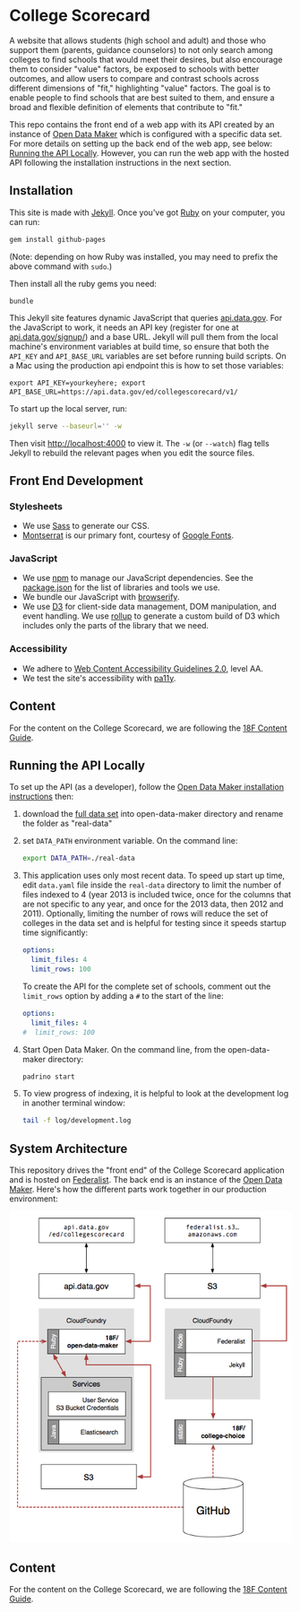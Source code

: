 # College Scorecard 

A website that allows students (high school and adult) and those who support them (parents, guidance counselors)
to not only search among colleges to find schools that would meet their desires, but also encourage them to consider
"value" factors, be exposed to schools with better outcomes, and allow users to compare and contrast schools across
different dimensions of "fit," highlighting "value" factors. The goal is to enable people to find schools that are
best suited to them, and ensure a broad and flexible definition of elements that contribute to "fit."

This repo contains the front end of a web app with its API created by an instance of [Open Data Maker](https://github.com/18F/open-data-maker) which is configured with a specific data set. For more details on setting up the back end of the web app, see below: [Running the API Locally](#running-the-api-locally).  However, you can run the web app with the hosted API following the installation instructions in the next section.


## Installation
This site is made with [Jekyll]. Once you've got [Ruby] on your computer, you
can run:

```sh
gem install github-pages
```

(Note: depending on how Ruby was installed, you may need to prefix the above
command with `sudo`.)

Then install all the ruby gems you need:

```
bundle
```

This Jekyll site features dynamic JavaScript that queries [api.data.gov](https://api.data.gov/). 
For the JavaScript to work, it needs an API key (register for one at 
[api.data.gov/signup/](https://api.data.gov/signup/))
and a base URL. Jekyll will pull them from the local machine's
environment variables at build time, so ensure that both the `API_KEY` and
`API_BASE_URL` variables are set before running build scripts. On a Mac using the production api
endpoint this is how to set those variables:

```
export API_KEY=yourkeyhere; export API_BASE_URL=https://api.data.gov/ed/collegescorecard/v1/
```

To start up the local server, run:

```sh
jekyll serve --baseurl='' -w
```

Then visit [http://localhost:4000](http://localhost:4000) to view it. The `-w`
(or `--watch`) flag tells Jekyll to rebuild the relevant pages when you edit
the source files.


## Front End Development

### Stylesheets
- We use [Sass] to generate our CSS.
- [Montserrat] is our primary font, courtesy of [Google Fonts](https://www.google.com/fonts/).

### JavaScript
- We use [npm](https://www.npmjs.com/) to manage our JavaScript dependencies.
  See the [package.json](https://github.com/18F/college-choice/blob/master/package.json)
  for the list of libraries and tools we use.
- We bundle our JavaScript with [browserify](http://browserify.org/).
- We use [D3] for client-side data management, DOM manipulation, and event
  handling. We use [rollup] to generate a custom build of D3 which includes
  only the parts of the library that we need.

### Accessibility
- We adhere to [Web Content Accessibility Guidelines 2.0](https://www.w3.org/WAI/WCAG20/quickref/),
  level AA.
- We test the site's accessibility with [pa11y](http://pa11y.org/).


## Content

For the content on the College Scorecard, we are following the [18F Content
Guide](https://pages.18f.gov/content-guide/).



## Running the API Locally
To set up the API (as a developer), follow the [Open Data Maker installation
instructions](https://github.com/18F/open-data-maker/blob/dev/INSTALL.md) then:

1. download the [full data set](https://s3.amazonaws.com/ed-college-choice-public/CollegeScorecard_Raw_Data.zip)
   into open-data-maker directory and rename the folder as "real-data"

1. set `DATA_PATH` environment variable.  On the command line:

    ```sh
    export DATA_PATH=./real-data
    ```

1. This application uses only most recent data.  To speed up start up time,
   edit `data.yaml` file inside the `real-data` directory to limit the number
   of files indexed to 4 (year 2013 is included twice, once for the columns
   that are not specific to any year, and once for the 2013 data, then 2012 and
   2011).  Optionally, limiting the number of rows will reduce the set of
   colleges in the data set and is helpful for testing since it speeds startup
   time significantly:

    ```yaml
    options:
      limit_files: 4
      limit_rows: 100
    ```

    To create the API for the complete set of schools, comment out the `limit_rows`
    option by adding a `#` to the start of the line:

    ```yaml
    options:
      limit_files: 4
    #  limit_rows: 100
    ```

1. Start Open Data Maker.  On the command line, from the open-data-maker
   directory:

    ```sh
    padrino start
    ```

1. To view progress of indexing, it is helpful to look at the development log
   in another terminal window:

    ```sh
    tail -f log/development.log
    ```


## System Architecture
This repository drives the "front end" of the College Scorecard application and
is hosted on [Federalist](https://github.com/18F/federalist). The back end is
an instance of the [Open Data Maker](https://github.com/18F/open-data-maker/).
Here's how the different parts work together in our production environment:

![system architecture](docs/architecture-diagram.png)


## Content
For the content on the College Scorecard, we are following the [18F Content Guide](https://pages.18f.gov/content-guide/).


[Montserrat]: https://www.google.com/fonts/specimen/Montserrat
[Jekyll]: http://jekyllrb.com/
[Sass]: http://sass-lang.com/
[D3]: http://d3js.org/
[Ruby]: https://www.ruby-lang.org/
[rollup]: http://rollupjs.org/
